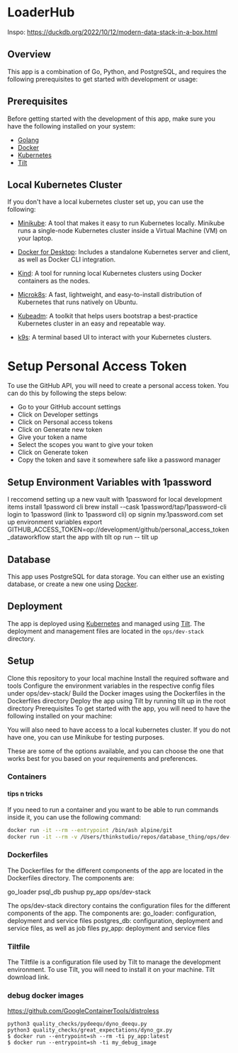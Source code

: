 # LoaderHub
Inspo:
https://duckdb.org/2022/10/12/modern-data-stack-in-a-box.html

## Overview
This app is a combination of Go, Python, and PostgreSQL, and requires the following prerequisites to get started with development or usage:

## Prerequisites
Before getting started with the development of this app, make sure you have the following installed on your system:
- [Golang](https://golang.org/doc/install)
- [Docker](https://docs.docker.com/get-docker/)
- [Kubernetes](https://kubernetes.io/docs/tasks/tools/install-kubectl/)
- [Tilt](https://docs.tilt.dev/install.html)

## Local Kubernetes Cluster
If you don't have a local kubernetes cluster set up, you can use the following:

- [Minikube](https://kubernetes.io/docs/tasks/tools/install-minikube/): A tool that makes it easy to run Kubernetes locally. Minikube runs a single-node Kubernetes cluster inside a Virtual Machine (VM) on your laptop.

- [Docker for Desktop](https://docs.docker.com/desktop/get-started/#kubernetes): Includes a standalone Kubernetes server and client, as well as Docker CLI integration.

- [Kind](https://kind.sigs.k8s.io/): A tool for running local Kubernetes clusters using Docker containers as the nodes.

- [Microk8s](https://microk8s.io/): A fast, lightweight, and easy-to-install distribution of Kubernetes that runs natively on Ubuntu.

- [Kubeadm](https://kubernetes.io/docs/reference/setup-tools/kubeadm/): A toolkit that helps users bootstrap a best-practice Kubernetes cluster in an easy and repeatable way.

- [k9s](https://k9scli.io/): A terminal based UI to interact with your Kubernetes clusters.

# Setup Personal Access Token
To use the GitHub API, you will need to create a personal access token. You can do this by following the steps below:
- Go to your GitHub account settings
- Click on Developer settings
- Click on Personal access tokens
- Click on Generate new token
- Give your token a name
- Select the scopes you want to give your token
- Click on Generate token
- Copy the token and save it somewhere safe like a password manager

## Setup Environment Variables with 1password
I reccomend setting up a new vault with 1password for local development items
install 1password cli
brew install --cask 1password/tap/1password-cli
login to 1password (link to 1password cli)
op signin my.1password.com
set up environment variables
export GITHUB_ACCESS_TOKEN=op://development/github/personal_access_token_dataworkflow
start the app with tilt
op run -- tilt up 

## Database
This app uses PostgreSQL for data storage. You can either use an existing database, or create a new one using [Docker](https://hub.docker.com/_/postgres).

## Deployment
The app is deployed using [Kubernetes](https://kubernetes.io/docs/concepts/workloads/controllers/deployment/) and managed using [Tilt](https://tilt.dev/docs/). The deployment and management files are located in the `ops/dev-stack` directory.

## Setup
Clone this repository to your local machine
Install the required software and tools
Configure the environment variables in the respective config files under ops/dev-stack/
Build the Docker images using the Dockerfiles in the Dockerfiles directory
Deploy the app using Tilt by running tilt up in the root directory
Prerequisites
To get started with the app, you will need to have the following installed on your machine:

You will also need to have access to a local kubernetes cluster. If you do not have one, you can use Minikube for testing purposes. 



These are some of the options available, and you can choose the one that works best for you based on your requirements and preferences.
### Containers
#### tips n tricks

If you need to run a container and you want to be able to run commands inside it, you can use the following command:

```sh
docker run -it --rm --entrypoint /bin/ash alpine/git
docker run -it --rm -v /Users/thinkstudio/repos/database_thing/ops/dev-stack/dbt/lakehouse_demo:/opt/venv/lakehouse_demo --entrypoint /bin/ash dbt
```

### Dockerfiles

The Dockerfiles for the different components of the app are located in the Dockerfiles directory. The components are:

go_loader
psql_db
pushup
py_app
ops/dev-stack

The ops/dev-stack directory contains the configuration files for the different components of the app. The components are:
go_loader: configuration, deployment and service files
postgres_db: configuration, deployment and service files, as well as job files
py_app: deployment and service files

#### 
### Tiltfile
The Tiltfile is a configuration file used by Tilt to manage the development environment. To use Tilt, you will need to install it on your machine. Tilt download link.

### debug docker images

https://github.com/GoogleContainerTools/distroless
```
python3 quality_checks/pydeequ/dyno_deequ.py
python3 quality_checks/great_expectations/dyno_gx.py
$ docker run --entrypoint=sh --rm -ti py_app:latest
$ docker run --entrypoint=sh -ti my_debug_image
```